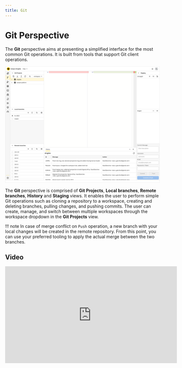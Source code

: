 ```yaml
---
title: Git
---
```


Git Perspective
===

The **Git** perspective aims at presenting a simplified interface for the most common Git operations. It is built from tools that support Git client operations.

![Git Perspective](../../../images/ide_perspective_git.png)

The **Git** perspective is comprised of **Git Projects**, **Local branches**, **Remote branches**, **History** and **Staging** views. It enables the user to perform simple Git operations such as cloning a repository to a workspace, creating and deleting branches, pulling changes, and pushing commits. The user can create, manage, and switch between multiple workspaces through the workspace dropdown in the **Git Projects** view.

!!! note
	In case of merge conflict on `Push` operation, a new branch with your local changes will be created in the remote repository. From this point, you can use your preferred tooling to apply the actual merge between the two branches.

## Video

<iframe width="560" height="315" src="https://www.youtube.com/embed/8CN3fSwV5YE" frameborder="0" allow="accelerometer; autoplay; clipboard-write; encrypted-media; gyroscope; picture-in-picture" allowfullscreen></iframe>